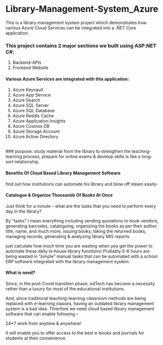 # Library-Management-System_Azure
This is a library management system project which demonstrates how various Azure Cloud Services can be integrated into a .NET Core application.

### This project contains 2 major sections we built using ASP.NET C#:

  1. Backend-APIs
  2. Frontend Website
#### Various Azure Services are integrated with this application:

  1. Azure Keyvault
  2. Azure App Service
  3. Azure Search
  4. Azure SQL Server
  5. Azure SQL Database
  6. Azure Reddis Cache
  7. Azure Application Insights
  8. Azure Cosmos DB
  9. Azure Storage Account
 10. Azure Active Directory
 <br> 
### purpose:
study material from the library to strengthen the teaching-learning process, prepare for online exams & develop skills is like a long-sort relationship.

#### Benefits Of Cloud Based Library Management Software
 find out how institutions can automate his library and blow off steam easily-
 
 
 #### Catalogue & Organize Thousands Of Books At Once
Just think for a minute – what are the tasks that you need to perform every day in the library?

By “tasks” I mean everything including sending quotations to book vendors, generating barcodes, cataloguing, organizing the books as per their author, title, name, and much more, issuing books, taking the returned books, managing records, generating & analyzing library MIS reports.

just calculate how much time you are wasting when you get the power to automate these daily in-house library functions! Probably 5-6 hours are being wasted in “simple” manual tasks that can be automated with a school ERP software integrated with the library management system. 

#### What is need?
Since, in the post-Covid transition phase, edTech has become a necessity rather than a luxury for most of the educational institutions.

And, since traditional teaching-learning classroom methods are being replaced with e-learning classes, having an outdated library management system is a bad idea. Threrfore we need cloud based library management software that can enable following –

  24*7 work from anytime & anywhere!

It will enable you to offer access to the best e-books and journals for students at their convenience.

